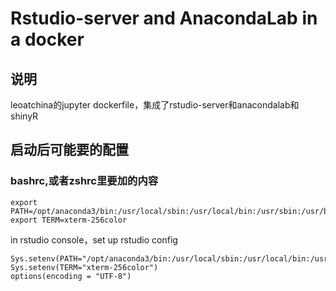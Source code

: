 # Rstudio-server and AnacondaLab in a docker
## 说明
leoatchina的jupyter dockerfile，集成了rstudio-server和anacondalab和shinyR
## 启动后可能要的配置 
### bashrc,或者zshrc里要加的内容
```
export PATH=/opt/anaconda3/bin:/usr/local/sbin:/usr/local/bin:/usr/sbin:/usr/bin:/sbin:/bin
export TERM=xterm-256color
```
in rstudio console，set up rstudio config
```
Sys.setenv(PATH="/opt/anaconda3/bin:/usr/local/sbin:/usr/local/bin:/usr/sbin:/usr/bin:/sbin:/bin")
Sys.setenv(TERM="xterm-256color")
options(encoding = "UTF-8")
```
